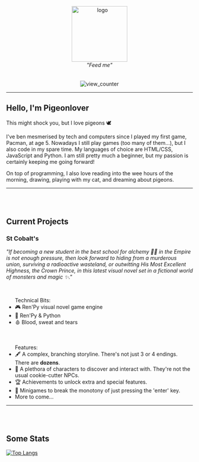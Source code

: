 <div id="header" align="center">
  <img src="https://i.imgur.com/3Oy3lIq.png" width="150" alt="logo"/>
  <br><i>"Feed me"</i>
</div>

<div id="badge" align="center">
  <br><br>
  <img src="https://komarev.com/ghpvc/?username=Pigeonlover&style=flat-square&color=blue" alt="view_counter"/>
</div>


---


## Hello, I'm Pigeonlover

This might shock you, but I love pigeons :dove: <br>

I've ben mesmerised by tech and computers since I played my first game, Pacman, at age 5. Nowadays I still play games (too many of them...), but I also code in my spare time. My languages of choice are HTML/CSS, JavaScript and Python. I am still pretty much a beginner, but my passion is certainly keeping me going forward!

On top of programming, I also love reading into the wee hours of the morning, drawing, playing with my cat, and dreaming about pigeons.


---


<br><br>
## Current Projects

<div><h3>St Cobalt's</h3>
  <p><i>"If becoming a new student in the best school for alchemy 🧑‍🔬 in the Empire is not enough pressure, then look forward to hiding from a murderous union, surviving a radioactive wasteland, or outwitting His Most Excellent Highness, the Crown Prince, in this latest visual novel set in a fictional world of monsters and magic ✨."</i></p>
  <br>
  <ul>Technical Bits:
    <li>🎮 Ren'Py visual novel game engine</li>
    <li>🐍 Ren'Py & Python</li>
    <li>🩸 Blood, sweat and tears</li>
  </ul>
  <br>
  <ul>Features:
    <li>🖋️ A complex, branching storyline. There's not just 3 or 4 endings. There are <b>dozens</b>.</li>
    <li>🧙 A plethora of characters to discover and interact with. They're not the usual cookie-cutter NPCs.</li>
    <li>🏆 Achievements to unlock extra and special features.</li>
    <li>🎲 Minigames to break the monotony of just pressing the 'enter' key.</li>
    <li>More to come...</li>
  </ul>
</div>


---


<br><br>
## Some Stats
[![Top Langs](https://github-readme-stats.vercel.app/api/top-langs/?username=Pigeonlover&layout=compact&theme=vision-friendly-dark)](https://github.com/anuraghazra/github-readme-stats)
